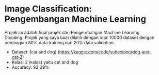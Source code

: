# Image Classification: Pengembangan Machine Learning

Projek ini adalah final projek dari Pengembangan Machine Learning Dicoding. Projek yang saya buat dilatih dengan total 10000 dataset dengan pembagian 80% data training dan 20% data validation.

- Dataset: [cat and dog] (https://kaggle.com/code/yuhexiong/dog-and-cat-2)
- Kelas: 2 (kelas) yaitu cat and dog
- Accuracy: 92,09%
